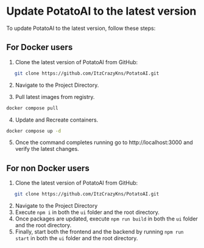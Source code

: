 # Update PotatoAI to the latest version

To update PotatoAI to the latest version, follow these steps:

## For Docker users

1. Clone the latest version of PotatoAI from GitHub:

```bash
   git clone https://github.com/ItzCrazyKns/PotatoAI.git
```

2. Navigate to the Project Directory.

3. Pull latest images from registry.

```bash
docker compose pull
```

4. Update and Recreate containers.

```bash
docker compose up -d
```

5. Once the command completes running go to http://localhost:3000 and verify the latest changes.

## For non Docker users

1. Clone the latest version of PotatoAI from GitHub:

```bash
   git clone https://github.com/ItzCrazyKns/PotatoAI.git
```

2. Navigate to the Project Directory
3. Execute `npm i` in both the `ui` folder and the root directory.
4. Once packages are updated, execute `npm run build` in both the `ui` folder and the root directory.
5. Finally, start both the frontend and the backend by running `npm run start` in both the `ui` folder and the root directory.
